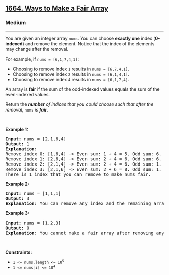 <h2><a href="https://leetcode.com/problems/ways-to-make-a-fair-array/">1664. Ways to Make a Fair Array</a></h2><h3>Medium</h3><hr><p>You are given an integer array&nbsp;<code>nums</code>. You can choose <strong>exactly one</strong> index (<strong>0-indexed</strong>) and remove the element. Notice that the index of the elements may change after the removal.</p>

<p>For example, if <code>nums = [6,1,7,4,1]</code>:</p>

<ul>
	<li>Choosing to remove index <code>1</code> results in <code>nums = [6,7,4,1]</code>.</li>
	<li>Choosing to remove index <code>2</code> results in <code>nums = [6,1,4,1]</code>.</li>
	<li>Choosing to remove index <code>4</code> results in <code>nums = [6,1,7,4]</code>.</li>
</ul>

<p>An array is <strong>fair</strong> if the sum of the odd-indexed values equals the sum of the even-indexed values.</p>

<p>Return the <em><strong>number</strong> of indices that you could choose such that after the removal, </em><code>nums</code><em> </em><em>is <strong>fair</strong>. </em></p>

<p>&nbsp;</p>
<p><strong class="example">Example 1:</strong></p>

<pre>
<strong>Input:</strong> nums = [2,1,6,4]
<strong>Output:</strong> 1
<strong>Explanation:</strong>
Remove index 0: [1,6,4] -&gt; Even sum: 1 + 4 = 5. Odd sum: 6. Not fair.
Remove index 1: [2,6,4] -&gt; Even sum: 2 + 4 = 6. Odd sum: 6. Fair.
Remove index 2: [2,1,4] -&gt; Even sum: 2 + 4 = 6. Odd sum: 1. Not fair.
Remove index 3: [2,1,6] -&gt; Even sum: 2 + 6 = 8. Odd sum: 1. Not fair.
There is 1 index that you can remove to make nums fair.
</pre>

<p><strong class="example">Example 2:</strong></p>

<pre>
<strong>Input:</strong> nums = [1,1,1]
<strong>Output:</strong> 3
<strong>Explanation:</strong>&nbsp;You can remove any index and the remaining array is fair.
</pre>

<p><strong class="example">Example 3:</strong></p>

<pre>
<strong>Input:</strong> nums = [1,2,3]
<strong>Output:</strong> 0
<strong>Explanation:</strong>&nbsp;You cannot make a fair array after removing any index.
</pre>

<p>&nbsp;</p>
<p><strong>Constraints:</strong></p>

<ul>
	<li><code>1 &lt;= nums.length &lt;= 10<sup>5</sup></code></li>
	<li><code>1 &lt;= nums[i] &lt;= 10<sup>4</sup></code></li>
</ul>
